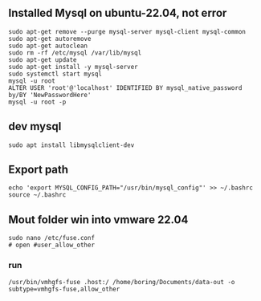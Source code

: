 ## Installed Mysql on ubuntu-22.04, not error
```
sudo apt-get remove --purge mysql-server mysql-client mysql-common
sudo apt-get autoremove
sudo apt-get autoclean
sudo rm -rf /etc/mysql /var/lib/mysql
sudo apt-get update
sudo apt-get install -y mysql-server
sudo systemctl start mysql
mysql -u root
ALTER USER 'root'@'localhost' IDENTIFIED BY mysql_native_password by/BY 'NewPasswordHere'
mysql -u root -p
```
## dev mysql
```
sudo apt install libmysqlclient-dev
```
## Export path
```
echo 'export MYSQL_CONFIG_PATH="/usr/bin/mysql_config"' >> ~/.bashrc
source ~/.bashrc
```
## Mout folder win into vmware 22.04
```
sudo nano /etc/fuse.conf
# open #user_allow_other
```
### run
```
/usr/bin/vmhgfs-fuse .host:/ /home/boring/Documents/data-out -o subtype=vmhgfs-fuse,allow_other
```
